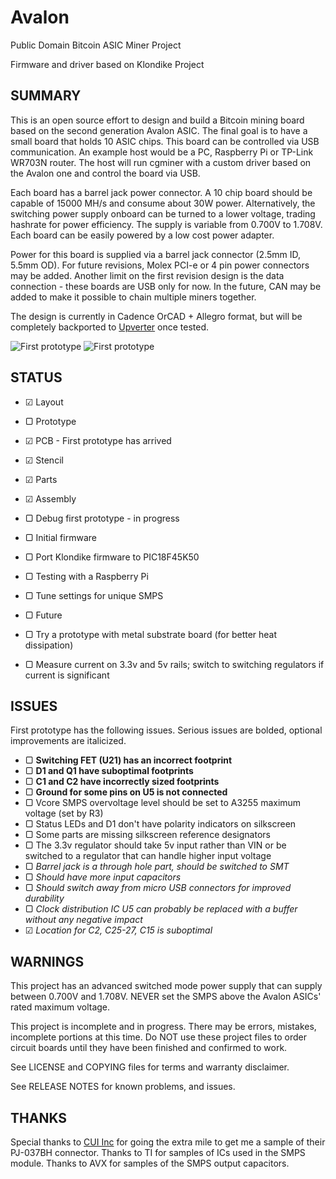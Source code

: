 Avalon
========

Public Domain Bitcoin ASIC Miner Project

Firmware and driver based on Klondike Project
  
## SUMMARY

  This is an open source effort to design and build a Bitcoin mining board based on the second generation Avalon ASIC. The final goal is to have a small board that holds 10 ASIC chips. This board can be controlled via USB communication. An example host would be a PC, Raspberry Pi or TP-Link WR703N router. The host will run cgminer with a custom driver based on the Avalon one and control the board via USB.
    
  
  Each board has a barrel jack power connector. A 10 chip board should be capable of 15000 MH/s and consume about 30W power. Alternatively, the switching power supply onboard can be turned to a lower voltage, trading hashrate for power efficiency. The supply is variable from 0.700V to 1.708V. Each board can be easily powered by a low cost power adapter.
  
  
  Power for this board is supplied via a barrel jack connector (2.5mm ID, 5.5mm OD). For future revisions, Molex PCI-e or 4 pin power connectors may be added. Another limit on the first revision design is the data connection - these boards are USB only for now. In the future, CAN may be added to make it possible to chain multiple miners together.
  
  The design is currently in Cadence OrCAD + Allegro format, but will be completely backported to [Upverter](https://upverter.com/GeorgeHahn/0bb015271a32ca8e/Avalon/) once tested.

![First prototype](https://raw.github.com/GeorgeHahn/Avalon/master/img_angle.png)
![First prototype](https://raw.github.com/GeorgeHahn/Avalon/master/img_top.png)

## STATUS

 - ☑ Layout
 - ▢ Prototype
  - ☑ PCB - First prototype has arrived
  - ☑ Stencil
  - ☑ Parts
  - ☑ Assembly
  - ▢ Debug first prototype - in progress
  
 - ▢ Initial firmware
  - ▢ Port Klondike firmware to PIC18F45K50
  - ▢ Testing with a Raspberry Pi
  - ▢ Tune settings for unique SMPS

 - ▢ Future
  - ▢ Try a prototype with metal substrate board (for better heat dissipation)
  - ▢ Measure current on 3.3v and 5v rails; switch to switching regulators if current is significant
  
## ISSUES
First prototype has the following issues. Serious issues are bolded, optional improvements are italicized.

 - ▢ **Switching FET (U21) has an incorrect footprint**
 - ▢ **D1 and Q1 have suboptimal footprints**
 - ▢ **C1 and C2 have incorrectly sized footprints**
 - ▢ **Ground for some pins on U5 is not connected**
 - ▢ Vcore SMPS overvoltage level should be set to A3255 maximum voltage (set by R3)
 - ▢ Status LEDs and D1 don't have polarity indicators on silkscreen
 - ▢ Some parts are missing silkscreen reference designators
 - ▢ The 3.3v regulator should take 5v input rather than VIN or be switched to a regulator that can handle higher input voltage
 - ▢ *Barrel jack is a through hole part, should be switched to SMT*
 - ▢ *Should have more input capacitors*
 - ▢ *Should switch away from micro USB connectors for improved durability*
 - ▢ *Clock distribution IC U5 can probably be replaced with a buffer without any negative impact*
 - ☑ *Location for C2, C25-27, C15 is suboptimal*


## WARNINGS

  This project has an advanced switched mode power supply that can supply between 0.700V and 1.708V. NEVER set the SMPS above the Avalon ASICs' rated maximum voltage.

  This project is incomplete and in progress. There may be errors, mistakes, incomplete portions at this time. Do NOT use these project files to order circuit boards until they have been finished and confirmed to work.
  
  See LICENSE and COPYING files for terms and warranty disclaimer.
  
  See RELEASE NOTES for known problems, and issues.

## THANKS

Special thanks to [CUI Inc](http://www.cui.com/) for going the extra mile to get me a sample of their PJ-037BH connector. Thanks to TI for samples of ICs used in the SMPS module. Thanks to AVX for samples of the SMPS output capacitors.
